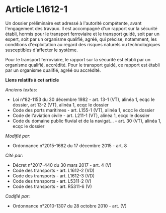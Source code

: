 # Article L1612-1

Un dossier préliminaire est adressé à l'autorité compétente, avant l'engagement des travaux. Il est accompagné d'un rapport
sur la sécurité établi, hormis pour le transport ferroviaire et le transport guidé, soit par un expert, soit par un organisme
qualifié, agréé, qui précise, notamment, les conditions d'exploitation au regard des risques naturels ou technologiques
susceptibles d'affecter le système.

Pour le transport ferroviaire, le rapport sur la sécurité est établi par un organisme qualifié, accrédité. Pour le transport
guidé, ce rapport est établi par un organisme qualifié, agréé ou accrédité.

**Liens relatifs à cet article**

_Anciens textes_:

  - Loi n°82-1153 du 30 décembre 1982 - art. 13-1 (VT), alinéa 1, ecqc le dossier, art 13-2 (VT), alinéa 1, ecqc le dossier
  - Code des ports maritimes - art. L155-1 (VT), alinéa 1, ecqc le dossier
  - Code de l'aviation civile - art. L211-1 (VT), alinéa 1, ecqc le dossier
  - Code du domaine public fluvial et de la navigat... - art. 30 (VT), alinéa 1, ecqc le dossier

_Modifié par_:

  - Ordonnance n°2015-1682 du 17 décembre 2015 - art. 8

_Cité par_:

  - Décret n°2017-440 du 30 mars 2017 - art. 4 (V)
  - Code des transports - art. L1612-2 (VD)
  - Code des transports - art. L1612-3 (VD)
  - Code des transports - art. L5311-2 (V)
  - Code des transports - art. R5311-6 (V)

_Codifié par_:

  - Ordonnance n°2010-1307 du 28 octobre 2010 - art. (V)
